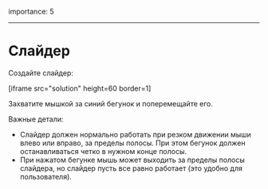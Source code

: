 importance: 5

---

# Слайдер

Создайте слайдер:

[iframe src="solution" height=60 border=1]

Захватите мышкой за синий бегунок и поперемещайте его. 

Важные детали:

- Слайдер должен нормально работать при резком движении мыши влево или вправо, за пределы полосы. При этом бегунок должен останавливаться четко в нужном конце полосы.
- При нажатом бегунке мышь может выходить за пределы полосы слайдера, но слайдер пусть все равно работает (это удобно для пользователя).
